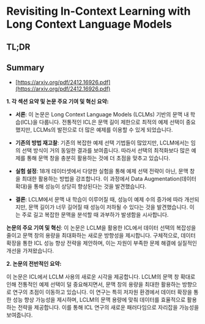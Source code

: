 # Revisiting In-Context Learning with Long Context Language Models
## TL;DR
## Summary
- [https://arxiv.org/pdf/2412.16926.pdf](https://arxiv.org/pdf/2412.16926.pdf)

**1. 각 섹션 요약 및 논문 주요 기여 및 혁신 요약:**

- **서론**: 이 논문은 Long Context Language Models (LCLMs) 기반의 문맥 내 학습(ICL)을 다룹니다. 전통적인 ICL은 문맥 길이 제한으로 최적의 예제 선택이 중요했지만, LCLMs의 발전으로 더 많은 예제를 이용할 수 있게 되었습니다.

- **기존의 방법 재고찰**: 기존의 복잡한 예제 선택 기법들이 많았지만, LCLM에서는 임의 선택 방식이 거의 동일한 결과를 보여줍니다. 따라서 선택의 최적화보다 많은 예제를 통해 문맥 창을 충분히 활용하는 것에 더 초점을 맞추고 있습니다.

- **실험 설정**: 18개 데이터셋에서 다양한 실험을 통해 예제 선택 전략이 아닌, 문맥 창을 최대한 활용하는 방법을 강조합니다. 이 과정에서 Data Augmentation(데이터 확대)을 통해 성능이 상당히 향상된다는 것을 발견했습니다.

- **결론**: LCLM에서 문맥 내 학습이 이루어질 때, 성능이 예제 수의 증가에 따라 개선되지만, 문맥 길이가 너무 길어질 때 성능이 저하될 수 있다는 것을 발견했습니다. 이는 주로 길고 복잡한 문맥을 분석할 때 과부하가 발생함을 시사합니다.

**논문의 주요 기여 및 혁신**: 
이 논문은 LCLM을 활용한 ICL에서 데이터 선택의 복잡성을 줄이고 문맥 창의 용량을 최대화하는 새로운 방향성을 제시합니다. 구체적으로, 데이터 확장을 통한 ICL 성능 향상 전략을 제안하며, 이는 자원이 부족한 문제 해결에 실질적인 개선을 가져왔습니다.

**2. 논문의 전반적인 요약:**

이 논문은 ICL에서 LCLM 사용의 새로운 시각을 제공합니다. LCLM의 문맥 창 확대로 인해 전통적인 예제 선택이 덜 중요해지면서, 문맥 창의 용량을 최대한 활용하는 방향으로 연구의 초점이 이동하고 있습니다. 이 연구는 특히 저자원 환경에서 데이터 확장을 통한 성능 향상 가능성을 제시하며, LCLM의 문맥 용량에 맞춰 데이터를 효율적으로 활용하는 전략을 제공합니다. 이를 통해 ICL 연구의 새로운 패러다임으로 자리잡을 가능성을 보여줍니다.